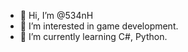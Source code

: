 - 👋 Hi, I’m @534nH
- 👀 I’m interested in game development.
- 🌱 I’m currently learning C#, Python.
<!---
- 💞️ I’m looking to collaborate on ...
- 📫 How to reach me ...
534nH/534nH is a ✨ special ✨ repository because its `README.md` (this file) appears on your GitHub profile.
You can click the Preview link to take a look at your changes.
--->
